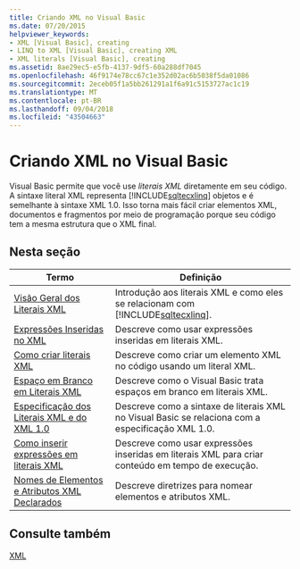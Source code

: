 ```yaml
---
title: Criando XML no Visual Basic
ms.date: 07/20/2015
helpviewer_keywords:
- XML [Visual Basic], creating
- LINQ to XML [Visual Basic], creating XML
- XML literals [Visual Basic], creating
ms.assetid: 8ae29ec5-e5fb-4137-9df5-60a288df7045
ms.openlocfilehash: 46f9174e78cc67c1e352d02ac6b5038f5da01086
ms.sourcegitcommit: 2eceb05f1a5bb261291a1f6a91c5153727ac1c19
ms.translationtype: MT
ms.contentlocale: pt-BR
ms.lasthandoff: 09/04/2018
ms.locfileid: "43504663"
---
```

# <a name="creating-xml-in-visual-basic"></a>Criando XML no Visual Basic
Visual Basic permite que você use *literais XML* diretamente em seu código. A sintaxe literal XML representa [!INCLUDE[sqltecxlinq](~/includes/sqltecxlinq-md.md)] objetos e é semelhante à sintaxe XML 1.0. Isso torna mais fácil criar elementos XML, documentos e fragmentos por meio de programação porque seu código tem a mesma estrutura que o XML final.  
  
## <a name="in-this-section"></a>Nesta seção  
  
|Termo|Definição|  
|---|---|  
|[Visão Geral dos Literais XML](../../../../visual-basic/programming-guide/language-features/xml/xml-literals-overview.md)|Introdução aos literais XML e como eles se relacionam com [!INCLUDE[sqltecxlinq](~/includes/sqltecxlinq-md.md)].|  
|[Expressões Inseridas no XML](../../../../visual-basic/programming-guide/language-features/xml/embedded-expressions-in-xml.md)|Descreve como usar expressões inseridas em literais XML.|  
|[Como criar literais XML](../../../../visual-basic/programming-guide/language-features/xml/how-to-create-xml-literals.md)|Descreve como criar um elemento XML no código usando um literal XML.|  
|[Espaço em Branco em Literais XML](../../../../visual-basic/programming-guide/language-features/xml/white-space-in-xml-literals.md)|Descreve como o Visual Basic trata espaços em branco em literais XML.|  
|[Especificação dos Literais XML e do XML 1.0](../../../../visual-basic/programming-guide/language-features/xml/xml-literals-and-the-xml-1-0-specification.md)|Descreve como a sintaxe de literais XML no Visual Basic se relaciona com a especificação XML 1.0.|  
|[Como inserir expressões em literais XML](../../../../visual-basic/programming-guide/language-features/xml/how-to-embed-expressions-in-xml-literals.md)|Descreve como usar expressões inseridas em literais XML para criar conteúdo em tempo de execução.|  
|[Nomes de Elementos e Atributos XML Declarados](../../../../visual-basic/programming-guide/language-features/xml/names-of-declared-xml-elements-and-attributes.md)|Descreve diretrizes para nomear elementos e atributos XML.|  
  
## <a name="see-also"></a>Consulte também  
 [XML](../../../../visual-basic/programming-guide/language-features/xml/index.md)
